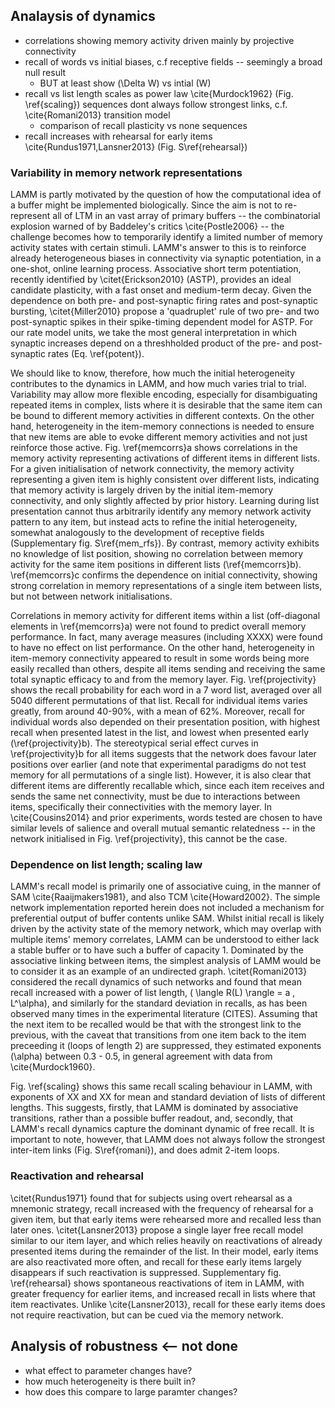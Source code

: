 ## Analaysis of dynamics

* correlations showing memory activity driven mainly by projective connectivity
* recall of words vs initial biases, c.f receptive fields -- seemingly a broad null result
  - BUT at least show \(\Delta W\) vs intial \(W\) 
* recall vs list length scales as power law \cite{Murdock1962} (Fig. \ref{scaling})
sequences dont always follow strongest links, c.f. \cite{Romani2013} transition model
  - comparison of recall plasticity vs none sequences
* recall increases with rehearsal for early items \cite{Rundus1971,Lansner2013} (Fig. S\ref{rehearsal})

### Variability in memory network representations

LAMM is partly motivated by the question of how the computational idea of a buffer might be implemented biologically. Since the aim is not to re-represent all of LTM in an vast array of primary buffers -- the combinatorial explosion warned of by Baddeley's critics \cite{Postle2006} -- the challenge becomes how to temporarily identify a limited number of memory activity states with certain stimuli. LAMM's answer to this is to reinforce already heterogeneous biases in connectivity via synaptic potentiation, in a one-shot, online learning process. Associative short term potentiation, recently identified by \citet{Erickson2010} (ASTP), provides an ideal candidate plasticity, with a fast onset and medium-term decay. Given the dependence on both pre- and post-synaptic firing rates and post-synaptic bursting, \citet{Miller2010} propose a 'quadruplet' rule of two pre- and two post-synaptic spikes in their spike-timing dependent model for ASTP. For our rate model units, we take the most general interpretation in which synaptic increases depend on a threshholded product of the pre- and post-synaptic rates (Eq. \ref{potent}).

We should like to know, therefore, how much the initial heterogeneity contributes to the dynamics in LAMM, and how much varies trial to trial. Variability may allow more flexible encoding, especially for disambiguating repeated items in complex, lists where it is desirable that the same item can be bound to  different memory activities in different contexts. On the other hand, heterogeneity in the item-memory connections is needed to ensure that new items are able to evoke different memory activities and not just reinforce those active. Fig. \ref{memcorrs}a shows correlations in the memory activity representing activations of different items in different lists. For a given initialisation of network connectivity, the memory activity representing a given item is highly consistent over different lists, indicating that memory activity is largely driven by the initial item-memory connectivity, and only slightly affected by prior history. Learning during list presentation cannot thus arbitrarily identify any memory network activity pattern to any item, but instead acts to refine the initial heterogeneity, somewhat analogously to the development of receptive fields (Supplementary fig. S\ref{mem_rfs}). By contrast, memory activity exhibits no knowledge of list position, showing no correlation between memory activity for the same item positions in different lists (\ref{memcorrs}b). \ref{memcorrs}c confirms the dependence on initial connectivity, showing strong correlation in memory representations of a single item between lists, but not between network initialisations.

Correlations in memory activity for different items within a list (off-diagonal elements in \ref{memcorrs}a) were not found to predict overall memory performance. In fact, many average measures (including XXXX) were found to have no effect on list performance. On the other hand, heterogeneity in item-memory connectivity appeared to result in some words being more easily recalled than others, despite all items sending and receiving the same total synaptic efficacy to and from the memory layer. Fig. \ref{projectivity} shows the recall probability for each word in a 7 word list, averaged over all 5040 different permutations of that list. Recall for individual items varies greatly, from around 40-90%, with a mean of 62%. Moreover, recall for individual words also depended on their presentation position, with highest recall when presented latest in the list, and lowest when presented early (\ref{projectivity}b). The stereotypical serial effect curves in \ref{projectivity}b for all items suggests that the network does favour later positions over earlier (and note that experimental paradigms do not test memory for all permutations of a single list). However, it is also clear that different items are differently recallable which, since each item receives and sends the same net connectivity, must be due to interactions between items, specifically their connectivities with the memory layer. In \cite{Cousins2014} and prior experiments, words tested are chosen to have similar levels of salience and overall mutual semantic relatedness -- in the network initialised in Fig. \ref{projectivity}, this cannot be the case.

### Dependence on list length; scaling law

LAMM's recall model is primarily one of associative cuing, in the manner of SAM \cite{Raaijmakers1981}, and also TCM \cite{Howard2002}. The simple network implementation reported herein does not included a mechanism for preferential output of buffer contents unlike SAM. Whilst initial recall is likely driven by the activity state of the memory network, which may overlap with multiple items' memory correlates, LAMM can be understood to either lack a stable buffer or to have such a buffer of capacity 1. Dominated by the associative linking between items, the simplest analysis of LAMM would be to consider it as an example of an undirected graph. \citet{Romani2013} considered the recall dynamics of such networks and found that mean recall increased with a power of list length, \( \langle R(L) \rangle = a \, L^\alpha\), and similarly for the standard deviation in recalls, as has been observed many times in the experimental literature (CITES). Assuming that the next item to be recalled would be that with the strongest link to the previous, with the caveat that transitions from one item back to the item preceeding it (loops of length 2) are suppressed, they estimated exponents \(\alpha\) between 0.3 - 0.5, in general agreement with data from \cite{Murdock1960}. 

Fig. \ref{scaling} shows this same recall scaling behaviour in LAMM, with exponents of XX and XX for mean and standard deviation of lists of different lengths. This suggests, firstly, that LAMM is dominated by associative transitions, rather than a possible buffer readout, and, secondly, that LAMM's recall dynamics capture the dominant dynamic of free recall. It is important to note, however, that LAMM does not always follow the strongest inter-item links (Fig. S\ref{romani}), and does admit 2-item loops. 

### Reactivation and rehearsal 

\citet{Rundus1971} found that for subjects using overt rehearsal as a mnemonic strategy, recall increased with the frequency of rehearsal for a given item, but that early items were rehearsed more and recalled less than later ones. \citet{Lansner2013} propose a single layer free recall model similar to our item layer, and which relies heavily on reactivations of already presented items during the remainder of the list. In their model, early items are also reactivated more often, and recall for these early items largely disappears if such reactivation is suppressed. Supplementary fig. \ref{rehearsal} shows spontaneous reactivations of item in LAMM, with greater frequency for earlier items, and increased recall in lists where that item reactivates. Unlike \cite{Lansner2013}, recall for these early items does not require reactivation, but can be cued via the memory network.

## Analysis of robustness <-- not done

* what effect to parameter changes have?
 * how much heterogeneity is there built in?
 * how does this compare to large paramter changes?